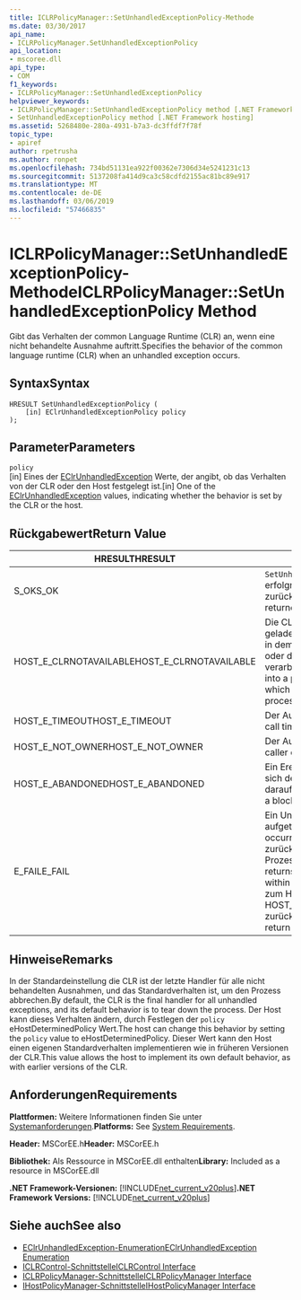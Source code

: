 ```yaml
---
title: ICLRPolicyManager::SetUnhandledExceptionPolicy-Methode
ms.date: 03/30/2017
api_name:
- ICLRPolicyManager.SetUnhandledExceptionPolicy
api_location:
- mscoree.dll
api_type:
- COM
f1_keywords:
- ICLRPolicyManager::SetUnhandledExceptionPolicy
helpviewer_keywords:
- ICLRPolicyManager::SetUnhandledExceptionPolicy method [.NET Framework hosting]
- SetUnhandledExceptionPolicy method [.NET Framework hosting]
ms.assetid: 5268480e-280a-4931-b7a3-dc3ffdf7f78f
topic_type:
- apiref
author: rpetrusha
ms.author: ronpet
ms.openlocfilehash: 734bd51131ea922f00362e7306d34e5241231c13
ms.sourcegitcommit: 5137208fa414d9ca3c58cdfd2155ac81bc89e917
ms.translationtype: MT
ms.contentlocale: de-DE
ms.lasthandoff: 03/06/2019
ms.locfileid: "57466835"
---
```

# <a name="iclrpolicymanagersetunhandledexceptionpolicy-method"></a><span data-ttu-id="0d1e1-102">ICLRPolicyManager::SetUnhandledExceptionPolicy-Methode</span><span class="sxs-lookup"><span data-stu-id="0d1e1-102">ICLRPolicyManager::SetUnhandledExceptionPolicy Method</span></span>
<span data-ttu-id="0d1e1-103">Gibt das Verhalten der common Language Runtime (CLR) an, wenn eine nicht behandelte Ausnahme auftritt.</span><span class="sxs-lookup"><span data-stu-id="0d1e1-103">Specifies the behavior of the common language runtime (CLR) when an unhandled exception occurs.</span></span>  
  
## <a name="syntax"></a><span data-ttu-id="0d1e1-104">Syntax</span><span class="sxs-lookup"><span data-stu-id="0d1e1-104">Syntax</span></span>  
  
```  
HRESULT SetUnhandledExceptionPolicy (  
    [in] EClrUnhandledExceptionPolicy policy  
);  
```  
  
## <a name="parameters"></a><span data-ttu-id="0d1e1-105">Parameter</span><span class="sxs-lookup"><span data-stu-id="0d1e1-105">Parameters</span></span>  
 `policy`  
 <span data-ttu-id="0d1e1-106">[in] Eines der [EClrUnhandledException](../../../../docs/framework/unmanaged-api/hosting/eclrunhandledexception-enumeration.md) Werte, der angibt, ob das Verhalten von der CLR oder den Host festgelegt ist.</span><span class="sxs-lookup"><span data-stu-id="0d1e1-106">[in] One of the [EClrUnhandledException](../../../../docs/framework/unmanaged-api/hosting/eclrunhandledexception-enumeration.md) values, indicating whether the behavior is set by the CLR or the host.</span></span>  
  
## <a name="return-value"></a><span data-ttu-id="0d1e1-107">Rückgabewert</span><span class="sxs-lookup"><span data-stu-id="0d1e1-107">Return Value</span></span>  
  
|<span data-ttu-id="0d1e1-108">HRESULT</span><span class="sxs-lookup"><span data-stu-id="0d1e1-108">HRESULT</span></span>|<span data-ttu-id="0d1e1-109">Beschreibung</span><span class="sxs-lookup"><span data-stu-id="0d1e1-109">Description</span></span>|  
|-------------|-----------------|  
|<span data-ttu-id="0d1e1-110">S_OK</span><span class="sxs-lookup"><span data-stu-id="0d1e1-110">S_OK</span></span>|<span data-ttu-id="0d1e1-111">`SetUnhandledExceptionPolicy` wurde erfolgreich zurückgegeben.</span><span class="sxs-lookup"><span data-stu-id="0d1e1-111">`SetUnhandledExceptionPolicy` returned successfully.</span></span>|  
|<span data-ttu-id="0d1e1-112">HOST_E_CLRNOTAVAILABLE</span><span class="sxs-lookup"><span data-stu-id="0d1e1-112">HOST_E_CLRNOTAVAILABLE</span></span>|<span data-ttu-id="0d1e1-113">Die CLR wurde nicht in einen Prozess geladen und befindet sich in einem Zustand, in dem nicht verwalteten Code ausführen oder den Aufruf erfolgreich zu verarbeiten.</span><span class="sxs-lookup"><span data-stu-id="0d1e1-113">The CLR has not been loaded into a process, or the CLR is in a state in which it cannot run managed code or process the call successfully.</span></span>|  
|<span data-ttu-id="0d1e1-114">HOST_E_TIMEOUT</span><span class="sxs-lookup"><span data-stu-id="0d1e1-114">HOST_E_TIMEOUT</span></span>|<span data-ttu-id="0d1e1-115">Der Aufruf ist ein Timeout aufgetreten.</span><span class="sxs-lookup"><span data-stu-id="0d1e1-115">The call timed out.</span></span>|  
|<span data-ttu-id="0d1e1-116">HOST_E_NOT_OWNER</span><span class="sxs-lookup"><span data-stu-id="0d1e1-116">HOST_E_NOT_OWNER</span></span>|<span data-ttu-id="0d1e1-117">Der Aufrufer ist nicht Besitzer der Sperre.</span><span class="sxs-lookup"><span data-stu-id="0d1e1-117">The caller does not own the lock.</span></span>|  
|<span data-ttu-id="0d1e1-118">HOST_E_ABANDONED</span><span class="sxs-lookup"><span data-stu-id="0d1e1-118">HOST_E_ABANDONED</span></span>|<span data-ttu-id="0d1e1-119">Ein Ereignis wurde abgebrochen, während sich der blockierte Thread oder eine Fiber darauf gewartet.</span><span class="sxs-lookup"><span data-stu-id="0d1e1-119">An event was canceled while a blocked thread or fiber was waiting on it.</span></span>|  
|<span data-ttu-id="0d1e1-120">E_FAIL</span><span class="sxs-lookup"><span data-stu-id="0d1e1-120">E_FAIL</span></span>|<span data-ttu-id="0d1e1-121">Ein Unbekannter Schwerwiegender Fehler ist aufgetreten.</span><span class="sxs-lookup"><span data-stu-id="0d1e1-121">An unknown catastrophic failure occurred.</span></span> <span data-ttu-id="0d1e1-122">Wenn eine Methode E_FAIL zurückgegeben hat, ist die CLR nicht mehr im Prozess verwendet werden.</span><span class="sxs-lookup"><span data-stu-id="0d1e1-122">After a method returns E_FAIL, the CLR is no longer usable within the process.</span></span> <span data-ttu-id="0d1e1-123">Nachfolgende Aufrufe zum Hosten der Methoden HOST_E_CLRNOTAVAILABLE zurück.</span><span class="sxs-lookup"><span data-stu-id="0d1e1-123">Subsequent calls to hosting methods return HOST_E_CLRNOTAVAILABLE.</span></span>|  
  
## <a name="remarks"></a><span data-ttu-id="0d1e1-124">Hinweise</span><span class="sxs-lookup"><span data-stu-id="0d1e1-124">Remarks</span></span>  
 <span data-ttu-id="0d1e1-125">In der Standardeinstellung die CLR ist der letzte Handler für alle nicht behandelten Ausnahmen, und das Standardverhalten ist, um den Prozess abbrechen.</span><span class="sxs-lookup"><span data-stu-id="0d1e1-125">By default, the CLR is the final handler for all unhandled exceptions, and its default behavior is to tear down the process.</span></span> <span data-ttu-id="0d1e1-126">Der Host kann dieses Verhalten ändern, durch Festlegen der `policy` eHostDeterminedPolicy Wert.</span><span class="sxs-lookup"><span data-stu-id="0d1e1-126">The host can change this behavior by setting the `policy` value to eHostDeterminedPolicy.</span></span> <span data-ttu-id="0d1e1-127">Dieser Wert kann den Host einen eigenen Standardverhalten implementieren wie in früheren Versionen der CLR.</span><span class="sxs-lookup"><span data-stu-id="0d1e1-127">This value allows the host to implement its own default behavior, as with earlier versions of the CLR.</span></span>  
  
## <a name="requirements"></a><span data-ttu-id="0d1e1-128">Anforderungen</span><span class="sxs-lookup"><span data-stu-id="0d1e1-128">Requirements</span></span>  
 <span data-ttu-id="0d1e1-129">**Plattformen:** Weitere Informationen finden Sie unter [Systemanforderungen](../../../../docs/framework/get-started/system-requirements.md).</span><span class="sxs-lookup"><span data-stu-id="0d1e1-129">**Platforms:** See [System Requirements](../../../../docs/framework/get-started/system-requirements.md).</span></span>  
  
 <span data-ttu-id="0d1e1-130">**Header:** MSCorEE.h</span><span class="sxs-lookup"><span data-stu-id="0d1e1-130">**Header:** MSCorEE.h</span></span>  
  
 <span data-ttu-id="0d1e1-131">**Bibliothek:** Als Ressource in MSCorEE.dll enthalten</span><span class="sxs-lookup"><span data-stu-id="0d1e1-131">**Library:** Included as a resource in MSCorEE.dll</span></span>  
  
 <span data-ttu-id="0d1e1-132">**.NET Framework-Versionen:** [!INCLUDE[net_current_v20plus](../../../../includes/net-current-v20plus-md.md)]</span><span class="sxs-lookup"><span data-stu-id="0d1e1-132">**.NET Framework Versions:** [!INCLUDE[net_current_v20plus](../../../../includes/net-current-v20plus-md.md)]</span></span>  
  
## <a name="see-also"></a><span data-ttu-id="0d1e1-133">Siehe auch</span><span class="sxs-lookup"><span data-stu-id="0d1e1-133">See also</span></span>
- [<span data-ttu-id="0d1e1-134">EClrUnhandledException-Enumeration</span><span class="sxs-lookup"><span data-stu-id="0d1e1-134">EClrUnhandledException Enumeration</span></span>](../../../../docs/framework/unmanaged-api/hosting/eclrunhandledexception-enumeration.md)
- [<span data-ttu-id="0d1e1-135">ICLRControl-Schnittstelle</span><span class="sxs-lookup"><span data-stu-id="0d1e1-135">ICLRControl Interface</span></span>](../../../../docs/framework/unmanaged-api/hosting/iclrcontrol-interface.md)
- [<span data-ttu-id="0d1e1-136">ICLRPolicyManager-Schnittstelle</span><span class="sxs-lookup"><span data-stu-id="0d1e1-136">ICLRPolicyManager Interface</span></span>](../../../../docs/framework/unmanaged-api/hosting/iclrpolicymanager-interface.md)
- [<span data-ttu-id="0d1e1-137">IHostPolicyManager-Schnittstelle</span><span class="sxs-lookup"><span data-stu-id="0d1e1-137">IHostPolicyManager Interface</span></span>](../../../../docs/framework/unmanaged-api/hosting/ihostpolicymanager-interface.md)
